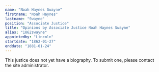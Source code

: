 ```yaml
---
name: "Noah Haynes Swayne"
firstname: "Noah Haynes"
lastname: "Swayne"
position: "Associate Justice"
title: "Opinions by Associate Justice Noah Haynes Swayne"
alias: "1862swayne"
appointedby: "Lincoln"
startdate: "1862-01-27"
enddate: "1881-01-24"
---
```

This justice does not yet have a biography. To submit one, please contact the site administrator.
